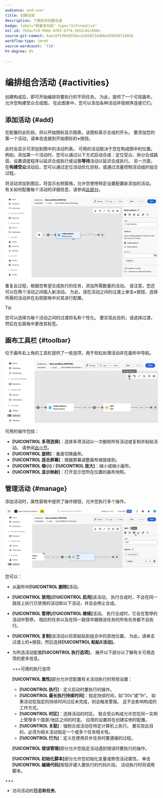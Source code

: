 ```yaml
---
audience: end-user
title: 创建合成
description: 了解如何创建合成
badge: label="限量发布版" type="Informative"
exl-id: 7b9acfc0-99b6-4f83-b774-3652c811868c
source-git-commit: 6aec8f5d9e8550ece2b50234d86ed59938f1b028
workflow-type: tm+mt
source-wordcount: '718'
ht-degree: 0%

---
```


# 编排组合活动 {#activities}

创建构成后，即可开始编排将要执行的不同任务。 为此，提供了一个可视画布，允许您构建受众合成图。 在此图表中，您可以添加各种活动并按顺序连接它们。

## 添加活动 {#add}

在配置的此阶段，将以开始图标显示图表，该图标表示合成的开头。 要添加您的第一个活动，请单击连接到开始图标的&#x200B;**+**&#x200B;按钮。

此时会显示可添加到图中的活动列表。 可用的活动取决于您在构成图中的位置。 例如，添加第一个活动时，您可以通过以下方式启动合成：定位受众、拆分合成路径、设置调度程序以延迟合成执行或设置&#x200B;**等待**&#x200B;活动以延迟合成执行。 另一方面，在&#x200B;**构建受众**&#x200B;活动后，您可以通过定位活动优化目标，或通过流量控制活动组织组合过程。

将活动添加到图后，将显示右侧窗格，允许您使用特定设置配置新添加的活动。 有关如何配置每个活动的详细信息，请参阅[此部分](activities/about-activities.md)。

![](assets/composition-create-add.png)

重复此过程，根据您希望合成执行的任务，添加所需数量的活动。 请注意，您还可以在两个活动之间插入新活动。 为此，请在活动之间的过渡上单击&#x200B;**+**&#x200B;按钮，选择所需的活动并在右侧窗格中对其进行配置。

>[!TIP]
>
>您可以选择为每个活动之间的过渡将名称个性化。 要实现此目的，请选择过渡，然后在右窗格中更改其标签。

## 画布工具栏 {#toolbar}

位于画布右上角的工具栏提供了一些选项，用于轻松处理活动并在画布中导航。

![](assets/canvas-toolbar.png)

可用的操作包括：

* **[!UICONTROL 多项选择]**：选择多项活动以一次删除所有活动或复制并粘贴活动。 请参阅[此小节](#copy)。
* **[!UICONTROL 旋转]**：垂直切换画布。
* **[!UICONTROL 适合屏幕]**：根据屏幕调整画布缩放级别。
* **[!UICONTROL 缩小]** / **[!UICONTROL 放大]**：缩小或缩小画布。
* **[!UICONTROL 显示映射]**：打开显示您所在位置的画布快照。

## 管理活动 {#manage}

添加活动时，属性窗格中提供了操作按钮，允许您执行多个操作。

![](assets/activity-actions.png)

您可以：

* 从画布中&#x200B;**[!UICONTROL 删除]**&#x200B;活动。
* **[!UICONTROL 禁用]/[!UICONTROL 启用]**&#x200B;该活动。 执行合成时，不会在同一路径上执行已禁用的活动和以下活动，并且会停止合成。
* **[!UICONTROL 暂停]/[!UICONTROL 继续]**&#x200B;活动。 执行合成时，它会在暂停的活动中暂停。 相应的任务以及在同一路径中跟随该任务的所有任务都不会执行。
* **[!UICONTROL 复制]**&#x200B;该活动以将其粘贴到组合中的其他位置。 为此，请单击过渡上的&#x200B;**+**&#x200B;按钮，然后选择&#x200B;**[!UICONTROL 粘贴X活动]**。<!-- cannot copy multiple activities ? cannot paste in another composition?-->
* 为所选活动配置&#x200B;**[!UICONTROL 执行选项]**。 展开以下部分以了解有关可用选项的更多信息。

  +++可用的执行选项

  **[!UICONTROL 属性]**&#x200B;部分允许您配置有关活动执行的常规设置：

   * **[!UICONTROL 执行]**：定义启动时要执行的操作。
   * **[!UICONTROL 最长执行持续时间]**：指定持续时间，如“30s”或“1h”。 如果活动在指定的持续时间过后未完成，则会触发警报。 这不会影响构成的工作方式。
   * **[!UICONTROL 时区]**：选择活动的时区。 联合受众构成允许您在同一实例上管理多个国家/地区之间的时差。 应用的设置将在创建实例时配置。
   * **[!UICONTROL 关联]**：强制合成活动在特定计算机上执行。 要实现此目的，必须为相关活动指定一个或多个任务相关性。
   * **[!UICONTROL 行为]**：定义在使用异步任务时要遵循的过程。

  **[!UICONTROL 错误管理]**&#x200B;部分允许您指定活动遇到错误时要执行的操作。

  **[!UICONTROL 初始化脚本]**&#x200B;部分允许您初始化变量或修改活动属性。 单击&#x200B;**[!UICONTROL 编辑代码]**&#x200B;按钮并键入要执行的代码片段。 活动执行时将调用脚本。

+++

* 访问活动的&#x200B;**日志和任务**。
